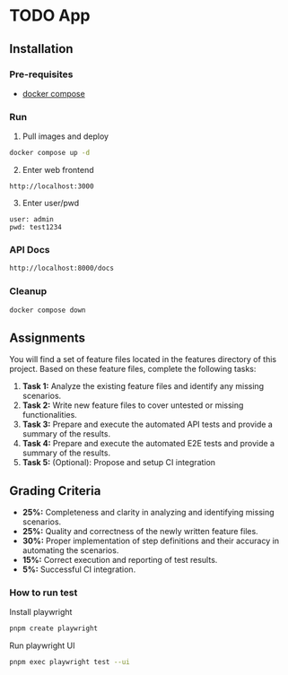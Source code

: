 # TODO App

## Installation

### Pre-requisites

- [docker compose](https://docs.docker.com/compose/install/)

### Run

1. Pull images and deploy

```sh
docker compose up -d
```

2. Enter web frontend

```
http://localhost:3000
```

3. Enter user/pwd

```
user: admin
pwd: test1234
```

### API Docs

```sh
http://localhost:8000/docs
```

### Cleanup

```sh
docker compose down
```

## Assignments

You will find a set of feature files located in the features directory of this project.
Based on these feature files, complete the following tasks:

1. **Task 1:** Analyze the existing feature files and identify any missing scenarios.
2. **Task 2:** Write new feature files to cover untested or missing functionalities.
3. **Task 3:** Prepare and execute the automated API tests and provide a summary of the results.
4. **Task 4:** Prepare and execute the automated E2E tests and provide a summary of the results.
5. **Task 5:** (Optional): Propose and setup CI integration

## Grading Criteria

- **25%:** Completeness and clarity in analyzing and identifying missing scenarios.
- **25%:** Quality and correctness of the newly written feature files.
- **30%:** Proper implementation of step definitions and their accuracy in automating the scenarios.
- **15%:** Correct execution and reporting of test results.
- **5%:** Successful CI integration.

### How to run test

Install playwright
```sh
pnpm create playwright
```

Run playwright UI
```sh
pnpm exec playwright test --ui
```

